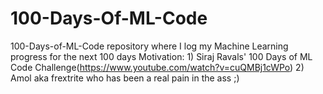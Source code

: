 # 100-Days-Of-ML-Code
100-Days-of-ML-Code  repository where I log my Machine Learning progress for the next 100 days 
Motivation: 1) Siraj Ravals' 100 Days of ML Code Challenge(https://www.youtube.com/watch?v=cuQMBj1cWPo)
            2) Amol aka frextrite who has been a real pain in the ass ;)
